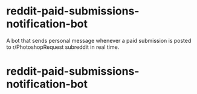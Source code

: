 # reddit-paid-submissions-notification-bot
A bot that sends personal message whenever a paid submission is posted to r/PhotoshopRequest subreddit in real time.
# reddit-paid-submissions-notification-bot
